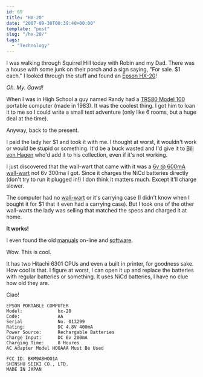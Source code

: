 ```yaml
---
id: 69
title: "HX-20"
date: "2007-09-30T00:39:40+00:00"
template: "post"
slug: "/hx-20/"
tags:
  - "Technology"
---
```


I was walking through Squirrel Hill today with Robin and my Dad. There was a
house with some junk on their porch and a sign saying, "For sale. $1 each." I
looked through the stuff and found an
[Epson HX-20](http://oldcomputers.net/hx-20.html)!

_Oh. My. Gawd!_

When I was in High School a guy named Randy had a
[TRS80 Model 100](http://www.digibarn.com/collections/systems/trs80-model100/)
portable computer (made in 1983). It was the coolest thing. I got him to loan
it to me so I could write a small text adventure (only like 6 rooms, but a
huge deal at the time).<!-- more -->

Anyway, back to the present.

I paid the lady her $1 and took it with me. I thought at worst, it wouldn't
work or would be stupid or something. It'd be a buck wasted and I'd give it to
[Bill von Hagen](http://www.vonhagen.org/ 'Ex-Punk rocker, book author, and computer-phile.')
who'd add it to his collection, even if it's not working.

I just discovered that the wall-wart that came with it was a
[6v @ 600mA wall-wart](http://www.xs4all.nl/~fjkraan/comp/hx20/adapter.html)
not 6v 300ma I got. Since it charges the NiCd batteries directly (don't try to
run it plugged in!) I don think it matters much. Except it'll charge slower.

The computer had no [wall-wart](http://en.wikipedia.org/wiki/Power_supply) or
it's carrying case (I didn't know when I bought it for $1 that it even had a
carrying case). But I took one of the other wall-warts the lady was selling
that matched the specs and charged it at home.

**It works!**

I even found the old
[manuals](http://support.epson.com/hardware/computer/portable/hx20__/index.html)
on-line and [software](http://www.geocities.com/abcmcfarren/hx20/hx20.htm).

Wow. This is cool.

It has two Hitachi 6301 CPUs and even a built in printer, for goodness sake.
How cool is that. I figure at worst, I can open it up and replace the
batteries with regular batteries or something. It uses NiCd batteries, I have
no clue how old they are.

Ciao!

```
EPSON PORTABLE COMPUTER
Model:             hx-20
Code:              AA
Serial             No. 013299
Rating:            DC 4.8V 400mA
Power Source:      Rechargable Batteries
Charge Input:      DC 6v 200mA
Charging Time:     8 Houres
AC Adapter Model HOOAAA Must Be Used

FCC ID: BKM9A8HOO1A
SHINSHU SEIKI CO., LTD.
MADE IN JAPAN
```
